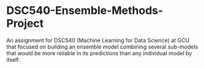 # DSC540-Ensemble-Methods-Project
An assignment for DSC540 (Machine Learning for Data Science) at GCU that focused on building an ensemble model combining several sub-models that would be more reliable in its predictions than any individual model by itself.
